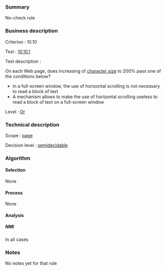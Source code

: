 ### Summary

No-check rule

### Business description

Criterion : 10.10

Test : [10.10.1](http://www.accessiweb.org/index.php/accessiweb-22-english-version.html#test-10-10-1)

Test description :

On each Web page, does increasing of [character
size](http://www.braillenet.org/accessibilite/referentiel-aw21-en/glossaire.php#mTailleCaractere)
to 200% pass one of the conditions below?

-   In a full-screen window, the use of horizontal scrolling is not
    necessary to read a block of text
-   A mechanism allows to make the use of horizontal scrolling useless
    to read a block of text on a full-screen window

Level : [Or](/en/category/rules-design/accessiweb-11/level/or)

### Technical description

Scope : [page](/en/category/rules-design/accessiweb-11/scope/page)

Decision level :
[semidecidable](/en/category/rules-design/accessiweb-11/decision-level/semidecidable)

### Algorithm

#### Selection

None

#### Process

None

#### Analysis

##### NMI

In all cases

### Notes

No notes yet for that rule
